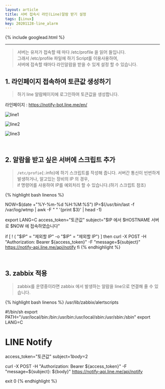 ```yaml
---
layout: article
title: 서버 접속시 라인(Line)알람 받기 설정
tags: [Linux]
key: 20201128-line_alarm
---
```


{% include googlead.html %}

---

> 서버는 유저가 접속할 때 마다 /etc/profile 을 읽어 들입니다.  
> 그래서 /etc/profile 파일에 하기 Script를 이용사용하여,  
> 서버에 접속할 때마다 라인알람을 받을 수 있게 설정 할 수 있습니다.


## 1. 라인페이지 접속하여 토큰값 생성하기

> 하기 line 알람페이지에 로그인하여 토큰값을 생성합니다.

라인페이지 : <https://notify-bot.line.me/en/>

![line1](http://drive.google.com/uc?export=view&id=1cWjSGfRaUAhTBAFzqMFVSpv5xckQcpjs)

![line2](http://drive.google.com/uc?export=view&id=1S7dK1SJyxSIGHUZKjQckzBCouZaL9zWp)

![line3](http://drive.google.com/uc?export=view&id=1kFviSIs60tN6HN_QcTsNQo8hvEMmVlyt)

<br>

## 2. 알람을 받고 싶은 서버에 스크립트 추가

> `/etc/profie`{:.info}에 하기 스크립트를 작성해 줍니다.
> 서버간 통신이 빈번하게 발생하거나, 알고있는 장비의 IP 의 경우,  
> if 명령어를 사용하여 IP를 예외처리 할 수 있습니다.(하기 스크립트 참조)

{% highlight bash linenos %}

NOW=$(date +"%Y-%m-%d %H:%M:%S")
IP=$(/usr/bin/last -f /var/log/wtmp | awk -F " " '{print $3}' | head -1)

export LANG=C
access_token="토큰값"
subject="$IP 에서 $HOSTNAME 서버로 $NOW 에 접속하였습니다"

if [ ! \( "$IP" = "제외할 IP" -o "$IP" = "제외할 IP"\) ]
then
      curl -X POST -H "Authorization: Bearer ${access_token}" -F "message=${subject}" https://notify-api.line.me/api/notify
fi
{% endhighlight %}

<br>

## 3. zabbix 적용

> zabbix를 운영중이라면 zabbix 에서 발생하는 알람을 line으로 연결해 줄 수 있습니다.

{% highlight bash linenos %}
/usr/lib/zabbix/alertscripts

#!/bin/sh
export PATH="/usr/local/bin:/bin:/usr/bin:/usr/local/sbin:/usr/sbin:/sbin"
export LANG=C

# LINE Notify
access_token="토큰값"
subject=$1
body=$2

curl -X POST -H "Authorization: Bearer ${access_token}" -F "message=${subject}: ${body}" https://notify-api.line.me/api/notify

exit 0
{% endhighlight %}
